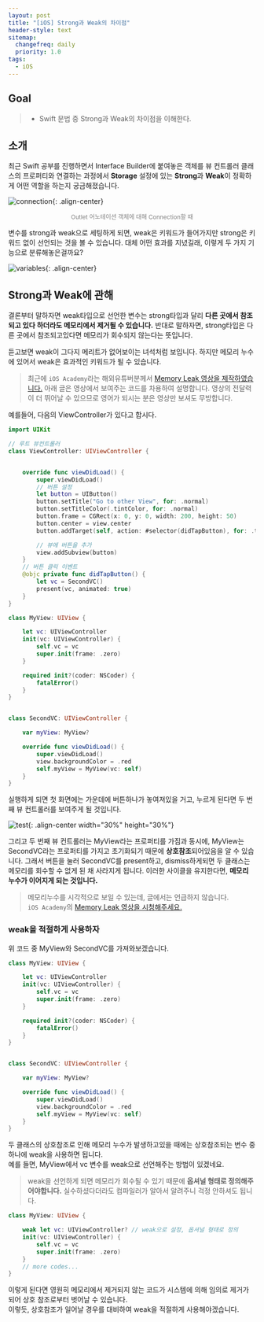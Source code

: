 ```yaml
---
layout: post
title: "[iOS] Strong과 Weak의 차이점"
header-style: text
sitemap:
  changefreq: daily
  priority: 1.0
tags:
  - iOS
---
```


## Goal

> - Swift 문법 중 Strong과 Weak의 차이점을 이해한다.

## 소개

최근 Swift 공부를 진행하면서 Interface Builder에 붙여놓은 객체를 뷰 컨트롤러 클래스의 프로퍼티와 연결하는 과정에서 **Storage** 설정에 있는 **Strong**과 **Weak**이 정확하게 어떤 역할을 하는지 궁금해졌습니다.

![connection](/img/in-post/iOS/StrongWeak/connection.png){: .align-center}

<div align="center" style="color: gray;font-size: 12px">Outlet 어노테이션 객체에 대해 Connection할 때</div>
<!-- FIXME: 캡션을 넣는 법을 몰라서 이렇게 넣음 -->

변수를 strong과 weak으로 세팅하게 되면, weak은 키워드가 들어가지만 strong은 키워드 없이 선언되는 것을 볼 수 있습니다.
대체 어떤 효과를 지녔길래, 이렇게 두 가지 기능으로 분류해놓은걸까요?

![variables](/img/in-post/iOS/StrongWeak/variables.png){: .align-center}

## Strong과 Weak에 관해

결론부터 말하자면 weak타입으로 선언한 변수는 strong타입과 달리 **다른 곳에서 참조되고 있다 하더라도 메모리에서 제거될 수 있습니다.**
반대로 말하자면, strong타입은 다른 곳에서 참조되고있다면 메모리가 회수되지 않는다는 뜻입니다.

듣고보면 weak이 그다지 메리트가 없어보이는 녀석처럼 보입니다.
하지만 메모리 누수에 있어서 weak은 효과적인 키워드가 될 수 있습니다.

> 최근에 `iOS Academy`라는 해외유튜버분께서 [Memory Leak 영상을 제작하였습니다.](https://youtu.be/b2AgibUg47k)
> 아래 글은 영상에서 보여주는 코드를 차용하여 설명합니다. 영상의 전달력이 더 뛰어날 수 있으므로 영어가 되시는 분은 영상만 보셔도 무방합니다.

예를들어, 다음의 ViewController가 있다고 합시다.

```swift
import UIKit

// 루트 뷰컨트롤러
class ViewController: UIViewController {


    override func viewDidLoad() {
        super.viewDidLoad()
        // 버튼 설정
        let button = UIButton()
        button.setTitle("Go to other View", for: .normal)
        button.setTitleColor(.tintColor, for: .normal)
        button.frame = CGRect(x: 0, y: 0, width: 200, height: 50)
        button.center = view.center
        button.addTarget(self, action: #selector(didTapButton), for: .touchUpInside)

        // 뷰에 버튼을 추가
        view.addSubview(button)
    }
    // 버튼 클릭 이벤트
    @objc private func didTapButton() {
        let vc = SecondVC()
        present(vc, animated: true)
    }
}

class MyView: UIView {

    let vc: UIViewController
    init(vc: UIViewController) {
        self.vc = vc
        super.init(frame: .zero)
    }

    required init?(coder: NSCoder) {
        fatalError()
    }
}


class SecondVC: UIViewController {

    var myView: MyView?

    override func viewDidLoad() {
        super.viewDidLoad()
        view.backgroundColor = .red
        self.myView = MyView(vc: self)
    }
}
```

실행하게 되면 첫 화면에는 가운데에 버튼하나가 놓여져있을 거고, 누르게 된다면 두 번째 뷰 컨트롤러를 보여주게 될 것입니다.

![test](/img/in-post/iOS/StrongWeak/test-view.gif){: .align-center width="30%" height="30%"}

그리고 두 번째 뷰 컨트롤러는 MyView라는 프로퍼티를 가짐과 동시에, MyView는 SecondVC라는 프로퍼티를 가지고 초기화되기 때문에 **상호참조**되어있음을 알 수 있습니다.
그래서 버튼을 눌러 SecondVC를 present하고, dismiss하게되면 두 클래스는 메모리를 회수할 수 없게 된 채 사라지게 됩니다. 이러한 사이클을 유지한다면, **메모리 누수가 이어지게 되는 것입니다.**

> 메모리누수를 시각적으로 보일 수 있는데, 글에서는 언급하지 않습니다.  
> `iOS Academy`의 [Memory Leak 영상을 시청해주세요.](https://youtu.be/b2AgibUg47k)

### weak을 적절하게 사용하자

위 코드 중 MyView와 SecondVC를 가져와보겠습니다.

```swift
class MyView: UIView {

    let vc: UIViewController
    init(vc: UIViewController) {
        self.vc = vc
        super.init(frame: .zero)
    }

    required init?(coder: NSCoder) {
        fatalError()
    }
}


class SecondVC: UIViewController {

    var myView: MyView?

    override func viewDidLoad() {
        super.viewDidLoad()
        view.backgroundColor = .red
        self.myView = MyView(vc: self)
    }
}
```

두 클래스의 상호참조로 인해 메모리 누수가 발생하고있을 때에는 상호참조되는 변수 중 하나에 weak을 사용하면 됩니다.  
예를 들면, MyView에서 vc 변수를 weak으로 선언해주는 방법이 있겠네요.

> weak을 선언하게 되면 메모리가 회수될 수 있기 때문에 **옵셔널 형태로 정의해주어야합니다.** 실수하셨다더라도 컴파일러가 알아서 알려주니 걱정 안하셔도 됩니다.

```swift
class MyView: UIView {

    weak let vc: UIViewController? // weak으로 설정, 옵셔널 형태로 정의
    init(vc: UIViewController) {
        self.vc = vc
        super.init(frame: .zero)
    }
    // more codes...
}
```

이렇게 된다면 영원히 메모리에서 제거되지 않는 코드가 시스템에 의해 임의로 제거가 되어 상호 참조로부터 벗어날 수 있습니다.  
이렇듯, 상호참조가 일어날 경우를 대비하여 weak을 적절하게 사용해야겠습니다.
